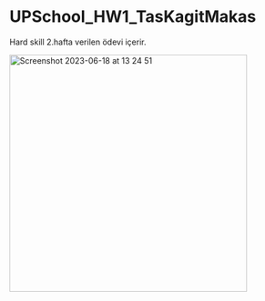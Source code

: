 # UPSchool_HW1_TasKagitMakas
Hard skill 2.hafta verilen ödevi içerir.

<img width="417" alt="Screenshot 2023-06-18 at 13 24 51" src="https://github.com/MuazzezA/UPSchool_HW1_TasKagitMakas/assets/64336826/57a531cb-93af-4c06-a85b-0b3bf195a873">
